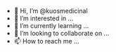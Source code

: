 - 👋 Hi, I’m @kuosmedicinal
- 👀 I’m interested in ...
- 🌱 I’m currently learning ...
- 💞️ I’m looking to collaborate on ...
- 📫 How to reach me ...

<!---
kuosmedicinal/kuosmedicinal is a ✨ special ✨ repository because its `README.md` (this file) appears on your GitHub profile.
You can click the Preview link to take a look at your changes.
--->
